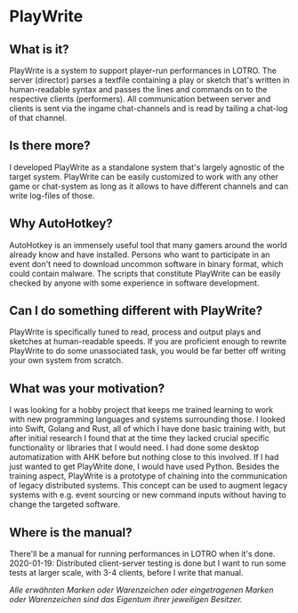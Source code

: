 # PlayWrite
## What is it?
PlayWrite is a system to support player-run performances in LOTRO. The server (director) parses a textfile containing a play or sketch that's written in human-readable syntax and passes the lines and commands on to the respective clients (performers). All communication between server and clients is sent via the ingame chat-channels and is read by tailing a chat-log of that channel.
## Is there more?
I developed PlayWrite as a standalone system that's largely agnostic of the target system. PlayWrite can be easily customized to work with any other game or chat-system as long as it allows to have different channels and can write log-files of those.
## Why AutoHotkey?
AutoHotkey is an immensely useful tool that many gamers around the world already know and have installed. Persons who want to participate in an event don't need to download uncommon software in binary format, which could contain malware. The scripts that constitute PlayWrite can be easily checked by anyone with some experience in software development.
## Can I do something different with PlayWrite?
PlayWrite is specifically tuned to read, process and output plays and sketches at human-readable speeds. If you are proficient enough to rewrite PlayWrite to do some unassociated task, you would be far better off writing your own system from scratch.
## What was your motivation?
I was looking for a hobby project that keeps me trained learning to work with new programming languages and systems surrounding those. I looked into Swift, Golang and Rust, all of which I have done basic training with, but after initial research I found that at the time they lacked crucial specific functionality or libraries that I would need. I had done some desktop automatization with AHK before but nothing close to this involved. If I had just wanted to get PlayWrite done, I would have used Python.
Besides the training aspect, PlayWrite is a prototype of chaining into the communication of legacy distributed systems. This concept can be used to augment legacy systems with e.g. event sourcing or new command inputs without having to change the targeted software.
## Where is the manual?
There'll be a manual for running performances in LOTRO when it's done.
2020-01-19: Distributed client-server testing is done but I want to run some tests at larger scale, with 3-4 clients, before I write that manual.


_Alle erwähnten Marken oder Warenzeichen oder eingetragenen Marken oder Warenzeichen sind das Eigentum ihrer jeweiligen Besitzer._
